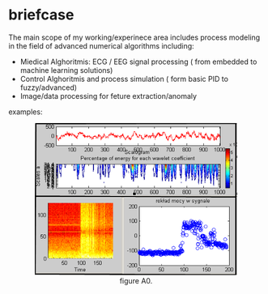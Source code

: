 # briefcase
The main scope of my working/experinece area includes process modeling in the field of advanced numerical algorithms including:
* Miedical Alghoritmis: ECG / EEG signal processing  ( from embedded to machine learning solutions) 
* Control Alghoritmis and process simulation ( form basic PID to fuzzy/advanced)
* Image/data processing for feture extraction/anomaly  


examples:
<p align="center"> <img src="https://github.com/2dof/briefcase/blob/main/drawnings/edf1.png" width="400" height="300" />
<br> figure A0.</p>
